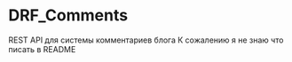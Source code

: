 # DRF_Comments
 REST API для системы комментариев блога 
 К сожалению я не знаю что писать в README
 
  
